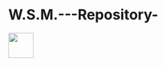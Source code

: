 # W.S.M.---Repository- <div align="right">
 <img src="https://media2.giphy.com/media/v1.Y2lkPTc5MGI3NjExZXpyeGdnOWU2ZXNtczdzY2VmZHB4YWxncDBwcjE0OTN1N2g5aDg2eSZlcD12MV9pbnRlcm5hbF9naWZfYnlfaWQmY3Q9Zw/du3J3cXyzhj75IOgvA/giphy.gif" width="50px"/>
